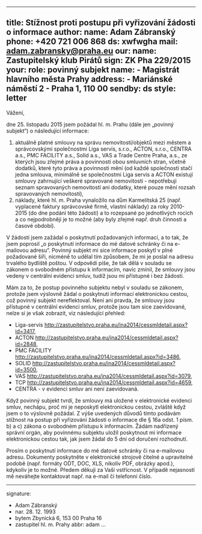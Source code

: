 
---
title:      Stížnost proti postupu při vyřizování žádosti o informace
author:
   name:    Adam Zábranský
   phone:   +420 721 006 868
   ds:      xwfwgha
   mail:    adam.zabransky@praha.eu
our:
   name:    Zastupitelský klub Pirátů
   sign:    ZK Pha 229/2015
your:
   role:    povinný subjekt
   name:
      -     Magistrát hlavního města Prahy
   address:
      -     Mariánské náměstí 2
      -     Praha 1, 110 00
sendby:     ds
style:      letter
---

Vážení,

dne 25. listopadu 2015 jsem požádal hl. m. Prahu (dále jen „povinný subjekt“) o následující informace:

1. aktuálně platné smlouvy na správu nemovitostí/objektů mezi městem a správcovskými společnostmi Liga servis, s.r.o., ACTON, s.r.o., CENTRA a.s., PMC FACILITY a.s., Solid a.s., VAS a Trade Centre Praha, a.s., ze kterých jsou zřejmé práva a povinnosti obou smluvních stran, včetně dodatků, které tyto práva a povinnosti mění (od každé společnosti stačí jedna smlouva, minimálně se společnostmi Liga servis a ACTON existují smlouvy zahrnující veškeré spravované nemovitosti - nepotřebuji seznam spravovaných nemovitostí ani dodatky, které pouze mění rozsah spravovaných nemovitostí),
2. náklady, které hl. m. Praha vynaložilo na dům Karmelitská 25 (např. vyplacené faktury správcovské firmě, vlastní náklady) za roky 2010-2015 (do dne podání této žádosti) a to rozepsané po jednotlivých rocích a co nejpodrobněji je to možné (aby byly zřejmé např. druh činnosti a časové období).

V žádosti jsem zažádal o poskytnutí požadovaných informací, a to tak, že jsem poprosil „o poskytnutí informace do mé datové schránky či na e-mailovou adresu“. Povinný subjekt mi sice informace poskytl v plné požadované šíři, nicméně to udělal tím způsobem, že mi je poslal na adresu trvalého bydliště poštou. V odpovědi píše, že tak dělá v souladu se zákonem o svobodném přístupu k informacím, navíc zmínil, že smlouvy jsou vedeny v centrální evidenci smluv, tudíž jsou mi přístupné i bez žádosti.

Mám za to, že postup povinného subjektu nebyl v souladu se zákonem, protože jsem výslovně žádal o poskytnutí informací elektronickou cestou, což povinný subjekt nereflektoval. Není ani pravda, že smlouvy jsou přístupné v centrální evidenci smluv, protože jsou tam sice zaevidované, nelze si je však zobrazit, viz následující přehled:

 - Liga-servis http://zastupitelstvo.praha.eu/ina2014/cessmldetail.aspx?id=3417,
 - ACTON http://zastupitelstvo.praha.eu/ina2014/cessmldetail.aspx?id=2848,
 - PMC FACILITY http://zastupitelstvo.praha.eu/ina2014/cessmldetail.aspx?id=3486,
 - SOLID http://zastupitelstvo.praha.eu/ina2014/cessmldetail.aspx?id=3500,
 - VAS http://zastupitelstvo.praha.eu/ina2014/cessmldetail.aspx?id=3079,
 - TCP http://zastupitelstvo.praha.eu/ina2014/cessmldetail.aspx?id=4659,
 - CENTRA - v evidenci smluv ani není zaevidovaná.

Když povinný subjekt tvrdí, že smlouvy má uložené v elektronické evidenci smluv, nechápu, proč mi je neposkytl elektronickou cestou, zvláště když jsem o to výslovně požádal. Z výše uvedených důvodů tímto podávám stížnost na postup při vyřizování žádosti o informace dle § 16a odst. 1 písm. b) a c) zákona o svobodném přístupu k informacím. Žádám nadřízený správní orgán, aby povinnému subjektu uložil poskytnout mi informace elektronickou cestou tak, jak jsem žádal do 5 dní od doručení rozhodnutí.

Prosím o poskytnutí informace do mé datové schránky či na e-mailovou adresu. Dokumenty poskytněte v elektronické strojově čitelné a upravitelné podobě (např. formáty ODT, DOC, XLS, nikoliv PDF, obrázky apod.), kdykoliv je to možné. Předem děkuji za Vaši vstřícnost. V případě nejasností mě neváhejte kontaktovat např. na e-mail či telefonní číslo.

---
signature:
  - Adam Zábranský
  - nar. 28. 12. 1993
  - bytem Zbynická 6, 153 00 Praha 16
  - zastupitel hl. m. Prahy
abbr:       adam
...
